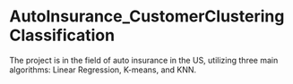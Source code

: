 # AutoInsurance_CustomerClusteringClassification
The project is in the field of auto insurance in the US, utilizing three main algorithms: Linear Regression, K-means, and KNN.
